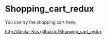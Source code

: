 # Shopping_cart_redux
You can try the shopping cart here:

http://Ainika-Kos.github.io/Shopping_cart_redux
